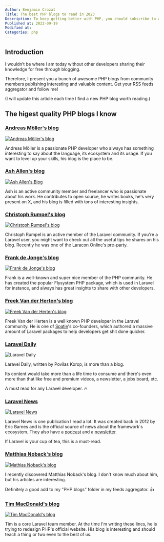 ```yaml
---
Author: Benjamin Crozat
Title: The best PHP blogs to read in 2023
Description: To keep getting better with PHP, you should subscribe to as many quality blogs as possible. In this article, I share the ones I often read myself.
Published at: 2022-09-19
Modified at: 
Categories: php
---
```


## Introduction

I wouldn’t be where I am today without other developers sharing their knowledge for free through blogging.

Therefore, I present you a bunch of awesome PHP blogs from community members publishing interesting and valuable content. Get your RSS feeds aggregator and follow me!

(I will update this article each time I find a new PHP blog worth reading.)

## The higest quality PHP blogs I know

### [Andreas Möller's blog](https://localheinz.com/articles/)

[![Andreas Möller's blog](https://life-long-bunny.fra1.digitaloceanspaces.com/media-library/production/78/conversions/CleanShot_2023-05-05_at_12.13.10_2x_dryyn7-medium.jpg)](https://localheinz.com/articles/)

Andreas Möller is a passionate PHP developer who always has something interesting to say about the language, its ecosystem and its usage. If you want to level up your skills, his blog is the place to be.

### [Ash Allen's blog](https://ashallendesign.co.uk/blog)

[![Ash Allen's Blog](https://life-long-bunny.fra1.digitaloceanspaces.com/media-library/production/189/conversions/kEQcZlIFwpCKgWSptOjy4PJrw8CLu3-metaQ2xlYW5TaG90IDIwMjMtMTAtMDcgYXQgMTAuMDcuMzZAMngucG5n--medium.jpg)](https://ashallendesign.co.uk/blog)

Ash is an active community member and freelancer who is passionate about his work. He contributes to open source, he writes books, he's very present on X, and his blog is filled with tons of interesting insights.

### [Christoph Rumpel's blog](https://christoph-rumpel.com)

[![Christoph Rumpel's blog](https://life-long-bunny.fra1.digitaloceanspaces.com/media-library/production/79/conversions/Screenshot_2022-09-19_at_21.05.50_k7dcj7-medium.jpg)](https://christoph-rumpel.com)

Christoph Rumpel is an active member of the Laravel community. If you're a Laravel user, you might want to check out all the useful tips he shares on his blog. Recently he was one of the [Laracon Online's pre-party](https://www.youtube.com/watch?v=3Bzb5fsn4Jo).

### [Frank de Jonge's blog](https://blog.frankdejonge.nl)

[![Frank de Jonge's blog](https://life-long-bunny.fra1.digitaloceanspaces.com/media-library/production/80/conversions/CleanShot_2023-09-02_at_13.03.02_2x_ckej1q-medium.jpg)](https://blog.frankdejonge.nl)

Frank is a well-known and super nice member of the PHP community. He has created the popular Flysystem PHP package, which is used in Laravel for instance, and always has great insights to share with other developers.

### [Freek Van der Herten's blog](https://freek.dev)

[![Freek Van der Herten's blog](https://life-long-bunny.fra1.digitaloceanspaces.com/media-library/production/81/conversions/Screenshot_2022-09-19_at_21.00.55_nvjgqr-medium.jpg)](https://freek.dev)

Freek Van der Herten is a well known PHP developer in the Laravel community. He is one of [Spatie](https://spatie.be)'s co-founders, which authored a massive amount of Laravel packages to help developers get shit done quicker.

### [Laravel Daily](https://laraveldaily.com)

![Laravel Daily](https://life-long-bunny.fra1.digitaloceanspaces.com/media-library/production/82/conversions/laraveldaily.com__s5v4he-medium.jpg)

Laravel Daily, written by Povilas Korop, is more than a blog.

Its content would take more than a life time to consume and there's even more than that like free and premium videos, a newsletter, a jobs board, etc. 

A must read for any Laravel developer. 🔥

### [Laravel News](https://laravel-news.com)

[![Laravel News](https://life-long-bunny.fra1.digitaloceanspaces.com/media-library/production/83/conversions/CleanShot_2023-08-17_at_16.41.11_2x_fmrchb-medium.jpg)](https://laravel-news.com)

Laravel News is one publication I read a lot. It was created back in 2012 by Eric Barnes and is the official source of news about the framework's ecosystem. They also have a [podcast](https://laravel-news.com/podcast) and a [newsletter](https://laravel-news.com/newsletter).

If Laravel is your cup of tea, this is a must-read.

### [Matthias Noback's blog](https://matthiasnoback.nl/archives/)

[![Mathias Noback's blog](https://life-long-bunny.fra1.digitaloceanspaces.com/media-library/production/84/conversions/Screenshot_2022-09-19_at_21.27.05_v8zfxv-medium.jpg)](https://matthiasnoback.nl/archives/)

I recently discovered Matthias Noback's blog. I don't know much about him, but his articles are interesting.

Definitely a good add to my "PHP blogs" folder in my feeds aggregator. 👍

### [Tim MacDonald's blog](https://timacdonald.me)

[![Tim MacDonald's blog](https://life-long-bunny.fra1.digitaloceanspaces.com/media-library/production/85/conversions/CleanShot_2023-09-02_at_15.29.49_2x_fx4n0e-medium.jpg)](https://timacdonald.me)

Tim is a core Laravel team member. At the time I'm writing these lines, he is trying to redesign PHP's official website. His blog is interesting and should teach a thing or two even to the best of us.